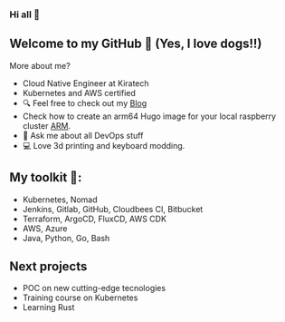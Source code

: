### Hi all 👋
## Welcome to my GitHub :dog: (Yes, I love dogs!!) 
More about me? 

- Cloud Native Engineer at Kiratech
- Kubernetes and AWS certified
- :mag: Feel free to check out my [Blog](https://alfonsofortunato.com/)
- Check how to create an arm64 Hugo image for your local raspberry cluster [ARM](https://github.com/MovieMaker93/hugo-arm-site).
- 💬 Ask me about all DevOps stuff
- :computer: Love 3d printing and keyboard modding.

## My toolkit 🧰:

- Kubernetes, Nomad
- Jenkins, Gitlab, GitHub, Cloudbees CI, Bitbucket
- Terraform, ArgoCD, FluxCD, AWS CDK
- AWS, Azure
- Java, Python, Go, Bash

## Next projects

- POC on new cutting-edge tecnologies
- Training course on Kubernetes
- Learning Rust
